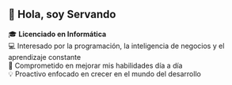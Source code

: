 ## 👋 Hola, soy Servando  

🎓 **Licenciado en Informática**  
💻 Interesado por la programación, la inteligencia de negocios y el aprendizaje constante  
🚀 Comprometido en mejorar mis habilidades día a día  
💡 Proactivo enfocado en crecer en el mundo del desarrollo
